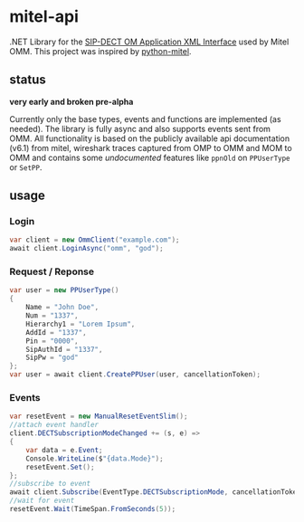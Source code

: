 # mitel-api

.NET Library for the [SIP-DECT OM Application XML Interface](https://www.mitel.com/-/media/aad0384omaxiomrel611-1.pdf) used by Mitel OMM. This project was inspired by [python-mitel](https://github.com/thomasDOTde/python-mitel/).

## status
**very early and broken pre-alpha**

Currently only the base types, events and functions are implemented (as needed). The library is fully async and also supports events sent from OMM. All functionality is based on the publicly available api documentation (v6.1) from mitel, wireshark traces captured from OMP to OMM and MOM to OMM and contains some *undocumented* features like `ppnOld` on `PPUserType` or `SetPP`.

## usage

### Login

``` csharp
var client = new OmmClient("example.com");
await client.LoginAsync("omm", "god");
```

### Request / Reponse

``` csharp
var user = new PPUserType()
{
    Name = "John Doe",
    Num = "1337",
    Hierarchy1 = "Lorem Ipsum",
    AddId = "1337",
    Pin = "0000",
    SipAuthId = "1337",
    SipPw = "god"
};
var user = await client.CreatePPUser(user, cancellationToken);
```

### Events

``` csharp
var resetEvent = new ManualResetEventSlim();
//attach event handler
client.DECTSubscriptionModeChanged += (s, e) =>
{
    var data = e.Event;
    Console.WriteLine($"{data.Mode}");
    resetEvent.Set();
};
//subscribe to event
await client.Subscribe(EventType.DECTSubscriptionMode, cancellationToken);
//wait for event
resetEvent.Wait(TimeSpan.FromSeconds(5));
```
